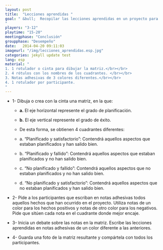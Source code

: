 ```yaml
---
layout: post
title:  "Lecciones aprendidas "
goal: " &bull;  Recopilar las lecciones aprendidas en un proyecto para que sean de utilidad en futuros proyectos.
"
players: "3-12"
playtime: "15-20"
meetingphase: "Conclusión"
groupphase: "Desempeño"
date:   2014-04-20 09:11:03
imageurl: "/img/lecciones_aprendidas.esp.jpg"
categories: jekyll update test
lang: esp
material: "
1. 1 rotulador o cinta para dibujar la matriz.</br></br>
2. 4 rótulos con los nombres de los cuadrantes. </br></br>
3. Notas adhesivas de 3 colores diferentes.</br></br>
4. 1 rotulador por participante.
"
---
```

- 1- Dibuja o crea con la cinta una matriz, en la que:

	- <b>a.</b> El eje horizontal represente el grado de planificación.

	- <b>b.</b> El eje vertical represente el grado de éxito.

	- De esta forma, se obtienen 4 cuadrantes diferentes:

	- a. “Planificado y satisfactorio”: Contendrá aquellos aspectos que estaban planificados y han salido bien.

	- b. “Planificado y fallido”: Contendrá aquellos aspectos que estaban planificados y no han salido bien.

	- c. “No planificado y fallido”: Contendrá aquellos aspectos que no estaban planificados y no han salido bien.

	- d. “No planificado y satisfactorio”: Contendrá aquellos aspectos que no estaban planificados y han salido bien.

- 2- Pide a los participantes que escriban en notas adhesivas todos aquellos hechos que han ocurrido en el proyecto. Utiliza notas de un color para los hechos positivos y notas de otro color para los negativos. Pide que sitúen cada nota en el cuadrante donde mejor encaje. 

- 3- Inicia un debate sobre las notas en la matriz. Escribe las lecciones aprendidas en notas adhesivas de un color diferente a las anteriores.

- 4- Guarda una foto de la matriz resultante y compártela con todos los participantes.